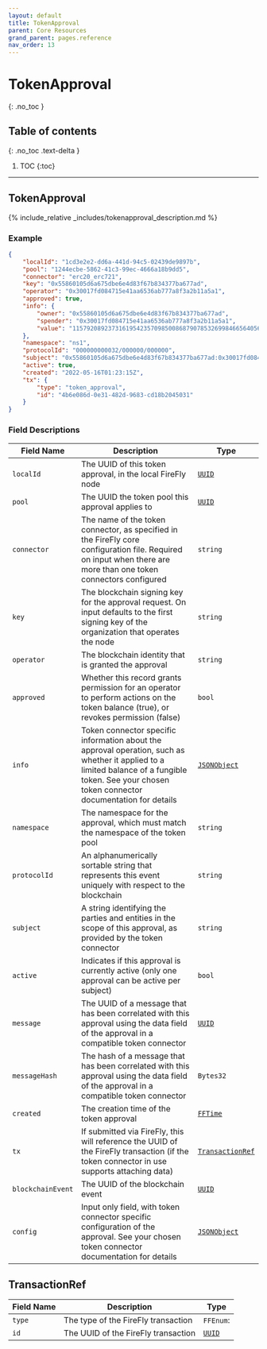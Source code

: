 ```yaml
---
layout: default
title: TokenApproval
parent: Core Resources
grand_parent: pages.reference
nav_order: 13
---
```


# TokenApproval
{: .no_toc }

## Table of contents
{: .no_toc .text-delta }

1. TOC
{:toc}

---
## TokenApproval

{% include_relative _includes/tokenapproval_description.md %}

### Example

```json
{
    "localId": "1cd3e2e2-dd6a-441d-94c5-02439de9897b",
    "pool": "1244ecbe-5862-41c3-99ec-4666a18b9dd5",
    "connector": "erc20_erc721",
    "key": "0x55860105d6a675dbe6e4d83f67b834377ba677ad",
    "operator": "0x30017fd084715e41aa6536ab777a8f3a2b11a5a1",
    "approved": true,
    "info": {
        "owner": "0x55860105d6a675dbe6e4d83f67b834377ba677ad",
        "spender": "0x30017fd084715e41aa6536ab777a8f3a2b11a5a1",
        "value": "115792089237316195423570985008687907853269984665640564039457584007913129639935"
    },
    "namespace": "ns1",
    "protocolId": "000000000032/000000/000000",
    "subject": "0x55860105d6a675dbe6e4d83f67b834377ba677ad:0x30017fd084715e41aa6536ab777a8f3a2b11a5a1",
    "active": true,
    "created": "2022-05-16T01:23:15Z",
    "tx": {
        "type": "token_approval",
        "id": "4b6e086d-0e31-482d-9683-cd18b2045031"
    }
}
```

### Field Descriptions

| Field Name | Description | Type |
|------------|-------------|------|
| `localId` | The UUID of this token approval, in the local FireFly node | [`UUID`](simpletypes#uuid) |
| `pool` | The UUID the token pool this approval applies to | [`UUID`](simpletypes#uuid) |
| `connector` | The name of the token connector, as specified in the FireFly core configuration file. Required on input when there are more than one token connectors configured | `string` |
| `key` | The blockchain signing key for the approval request. On input defaults to the first signing key of the organization that operates the node | `string` |
| `operator` | The blockchain identity that is granted the approval | `string` |
| `approved` | Whether this record grants permission for an operator to perform actions on the token balance (true), or revokes permission (false) | `bool` |
| `info` | Token connector specific information about the approval operation, such as whether it applied to a limited balance of a fungible token. See your chosen token connector documentation for details | [`JSONObject`](simpletypes#jsonobject) |
| `namespace` | The namespace for the approval, which must match the namespace of the token pool | `string` |
| `protocolId` | An alphanumerically sortable string that represents this event uniquely with respect to the blockchain | `string` |
| `subject` | A string identifying the parties and entities in the scope of this approval, as provided by the token connector | `string` |
| `active` | Indicates if this approval is currently active (only one approval can be active per subject) | `bool` |
| `message` | The UUID of a message that has been correlated with this approval using the data field of the approval in a compatible token connector | [`UUID`](simpletypes#uuid) |
| `messageHash` | The hash of a message that has been correlated with this approval using the data field of the approval in a compatible token connector | `Bytes32` |
| `created` | The creation time of the token approval | [`FFTime`](simpletypes#fftime) |
| `tx` | If submitted via FireFly, this will reference the UUID of the FireFly transaction (if the token connector in use supports attaching data) | [`TransactionRef`](#transactionref) |
| `blockchainEvent` | The UUID of the blockchain event | [`UUID`](simpletypes#uuid) |
| `config` | Input only field, with token connector specific configuration of the approval.  See your chosen token connector documentation for details | [`JSONObject`](simpletypes#jsonobject) |

## TransactionRef

| Field Name | Description | Type |
|------------|-------------|------|
| `type` | The type of the FireFly transaction | `FFEnum`: |
| `id` | The UUID of the FireFly transaction | [`UUID`](simpletypes#uuid) |


